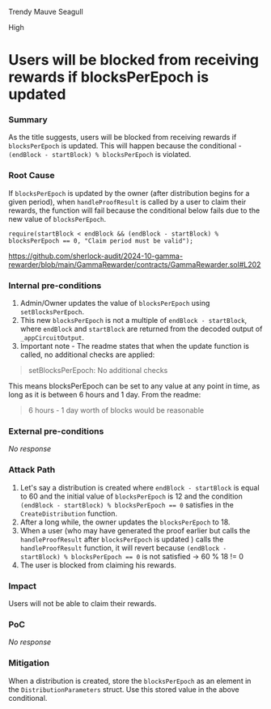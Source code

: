 Trendy Mauve Seagull

High

# Users will be blocked from receiving rewards if blocksPerEpoch is updated

### Summary

As the title suggests, users will be blocked from receiving rewards if `blocksPerEpoch` is updated.  This will happen because the conditional - `(endBlock - startBlock) % blocksPerEpoch` is violated.  

### Root Cause

If `blocksPerEpoch` is updated by the owner (after distribution begins for a given period), when `handleProofResult` is called by a user to claim their rewards, the function will fail because the conditional below fails due to the new value of `blocksPerEpoch`.

```solidity
require(startBlock < endBlock && (endBlock - startBlock) % blocksPerEpoch == 0, "Claim period must be valid");
```
https://github.com/sherlock-audit/2024-10-gamma-rewarder/blob/main/GammaRewarder/contracts/GammaRewarder.sol#L202

### Internal pre-conditions

1. Admin/Owner updates the value of `blocksPerEpoch` using `setBlocksPerEpoch`.
2. This new `blocksPerEpoch` is not a multiple of `endBlock - startBlock`, where `endBlock` and `startBlock` are returned from the decoded output of `_appCircuitOutput`. 
3. Important note - The readme states that when the update function is called, no additional checks are applied:
>setBlocksPerEpoch: No additional checks

This means blocksPerEpoch can be set to any value at any point in time, as long as it is between 6 hours and 1 day. From the readme:

>6 hours - 1 day worth of blocks would be reasonable

### External pre-conditions

_No response_

### Attack Path

1. Let's say a distribution is created where `endBlock - startBlock` is equal to 60 and the initial value of `blocksPerEpoch` is 12 and the condition `(endBlock - startBlock) % blocksPerEpoch == 0` satisfies in the `CreateDistribution` function.
2. After a long while, the owner updates the `blocksPerEpoch` to 18.
4. When a user (who may have generated the proof earlier but calls the `handleProofResult` after `blocksPerEpoch` is updated ) calls the `handleProofResult` function, it will revert because `(endBlock - startBlock) % blocksPerEpoch == 0`  is not satisfied -> 60 % 18 != 0
5. The user is blocked from claiming his rewards.

### Impact

Users will not be able to claim their rewards.

### PoC

_No response_

### Mitigation

When a distribution is created, store the `blocksPerEpoch` as an element in the `DistributionParameters` struct. Use this stored value in the above conditional.